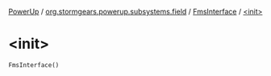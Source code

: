 [PowerUp](../../index.md) / [org.stormgears.powerup.subsystems.field](../index.md) / [FmsInterface](index.md) / [&lt;init&gt;](./-init-.md)

# &lt;init&gt;

`FmsInterface()`